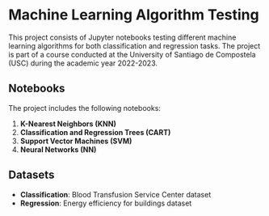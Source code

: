 # Machine Learning Algorithm Testing

This project consists of Jupyter notebooks testing different machine learning algorithms for both classification and regression tasks. The project is part of a course conducted at the University of Santiago de Compostela (USC) during the academic year 2022-2023.

## Notebooks

The project includes the following notebooks:

1. **K-Nearest Neighbors (KNN)**
2. **Classification and Regression Trees (CART)**
3. **Support Vector Machines (SVM)**
4. **Neural Networks (NN)**

## Datasets

- **Classification**: Blood Transfusion Service Center dataset
- **Regression**: Energy efficiency for buildings dataset

